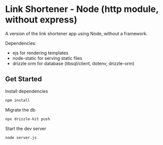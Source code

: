 # Link Shortener - Node (http module, without express)

A version of the link shortener app using Node, without a framework.

Dependencies:
- ejs for rendering templates
- node-static for serving static files
- drizzle orm for database (libsql/client, dotenv, drizzle-orm)

## Get Started

Install dependencies

```sh
npm install
```

Migrate the db

```sh
npx drizzle-kit push
```

Start the dev server

```sh
node server.js
```
